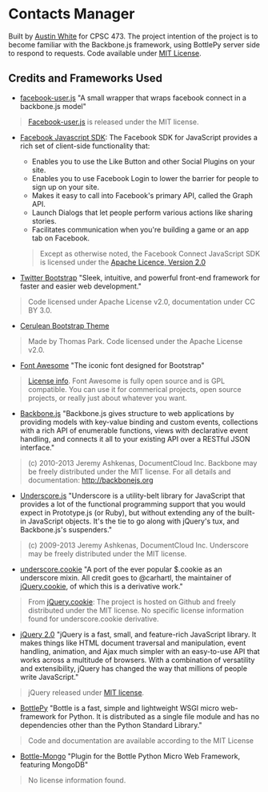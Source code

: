 # Contacts Manager

Built by [Austin White](http://www.github.com/AustinW) for CPSC 473. The project intention of the project is to become familiar with the Backbone.js framework, using BottlePy server side to respond to requests. Code available under [MIT License](https://github.com/AustinW/contact-manager/blob/master/license.md).

## Credits and Frameworks Used

* [facebook-user.js](https://github.com/fabrik42/facebook-user.js) "A small wrapper that wraps facebook connect in a backbone.js model"
> [Facebook-user.js](https://github.com/fabrik42/facebook-user.js#license) is released under the MIT license.

* [Facebook Javascript SDK](https://developers.facebook.com/docs/reference/javascript/):
The Facebook SDK for JavaScript provides a rich set of client-side functionality that:
    * Enables you to use the Like Button and other Social Plugins on your site.
    * Enables you to use Facebook Login to lower the barrier for people to sign up on your site.
    * Makes it easy to call into Facebook's primary API, called the Graph API.
    * Launch Dialogs that let people perform various actions like sharing stories.
    * Facilitates communication when you're building a game or an app tab on Facebook.

    > Except as otherwise noted, the Facebook Connect JavaScript SDK is licensed under the [Apache Licence, Version 2.0](http://www.apache.org/licenses/LICENSE-2.0.html)

* [Twitter Bootstrap](http://twitter.github.io/bootstrap/) "Sleek, intuitive, and powerful front-end framework for faster and easier web development."
> Code licensed under Apache License v2.0, documentation under CC BY 3.0.

* [Cerulean Bootstrap Theme](http://bootswatch.com/cerulean/)
> Made by Thomas Park. Code licensed under the Apache License v2.0.

* [Font Awesome](http://fortawesome.github.io/Font-Awesome/) "The iconic font designed for Bootstrap"
> [License info](http://fortawesome.github.io/Font-Awesome/license/). Font Awesome is fully open source and is GPL compatible. You can use it for commerical projects, open source projects, or really just about whatever you want.

* [Backbone.js](http://backbonejs.org/) "Backbone.js gives structure to web applications by providing models with key-value binding and custom events, collections with a rich API of enumerable functions, views with declarative event handling, and connects it all to your existing API over a RESTful JSON interface."
> (c) 2010-2013 Jeremy Ashkenas, DocumentCloud Inc.
Backbone may be freely distributed under the MIT license.
For all details and documentation:
http://backbonejs.org

* [Underscore.js](http://underscorejs.org/) "Underscore is a utility-belt library for JavaScript that provides a lot of the functional programming support that you would expect in Prototype.js (or Ruby), but without extending any of the built-in JavaScript objects. It's the tie to go along with jQuery's tux, and Backbone.js's suspenders."
> (c) 2009-2013 Jeremy Ashkenas, DocumentCloud Inc.
Underscore may be freely distributed under the MIT license.

* [underscore.cookie](https://github.com/wookiehangover/underscore.cookie) "A port of the ever popular $.cookie as an underscore mixin. All credit goes to @carhartl, the maintainer of [jQuery.cookie](https://github.com/carhartl/jquery-cookie), of which this is a derivative work."
> From [jQuery.cookie](https://github.com/carhartl/jquery-cookie): The project is hosted on Github and freely distributed under the MIT license. No specific license information found for underscore.cookie derivative.

* [jQuery 2.0](http://jquery.com/) "jQuery is a fast, small, and feature-rich JavaScript library. It makes things like HTML document traversal and manipulation, event handling, animation, and Ajax much simpler with an easy-to-use API that works across a multitude of browsers. With a combination of versatility and extensibility, jQuery has changed the way that millions of people write JavaScript."
> jQuery released under [MIT license](https://jquery.org/license/).

* [BottlePy](http://bottlepy.org/docs/dev/) "Bottle is a fast, simple and lightweight WSGI micro web-framework for Python. It is distributed as a single file module and has no dependencies other than the Python Standard Library."
> Code and documentation are available according to the MIT License

* [Bottle-Mongo](https://github.com/fdouetteau/bottle-mongodb-plugin) "Plugin for the Bottle Python Micro Web Framework, featuring MongoDB"
> No license information found.
